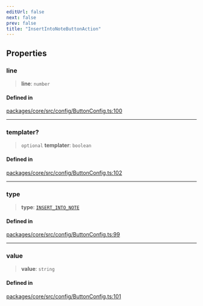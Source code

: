 ```yaml
---
editUrl: false
next: false
prev: false
title: "InsertIntoNoteButtonAction"
---
```


## Properties

### line

> **line**: `number`

#### Defined in

[packages/core/src/config/ButtonConfig.ts:100](https://github.com/mProjectsCode/obsidian-meta-bind-plugin/blob/f6219a613aed1d40ff7f62bc1faab53d3dd969bb/packages/core/src/config/ButtonConfig.ts#L100)

***

### templater?

> `optional` **templater**: `boolean`

#### Defined in

[packages/core/src/config/ButtonConfig.ts:102](https://github.com/mProjectsCode/obsidian-meta-bind-plugin/blob/f6219a613aed1d40ff7f62bc1faab53d3dd969bb/packages/core/src/config/ButtonConfig.ts#L102)

***

### type

> **type**: [`INSERT_INTO_NOTE`](/obsidian-meta-bind-plugin-docs/api/enumerations/buttonactiontype/#insert_into_note)

#### Defined in

[packages/core/src/config/ButtonConfig.ts:99](https://github.com/mProjectsCode/obsidian-meta-bind-plugin/blob/f6219a613aed1d40ff7f62bc1faab53d3dd969bb/packages/core/src/config/ButtonConfig.ts#L99)

***

### value

> **value**: `string`

#### Defined in

[packages/core/src/config/ButtonConfig.ts:101](https://github.com/mProjectsCode/obsidian-meta-bind-plugin/blob/f6219a613aed1d40ff7f62bc1faab53d3dd969bb/packages/core/src/config/ButtonConfig.ts#L101)

